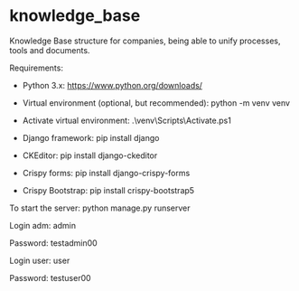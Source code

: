 # knowledge_base
Knowledge Base structure for companies, being able to unify processes, tools and documents.

Requirements:

- Python 3.x: 
https://www.python.org/downloads/

- Virtual environment (optional, but recommended): 
python -m venv venv

- Activate virtual environment: 
.\venv\Scripts\Activate.ps1

- Django framework: 
pip install django

- CKEditor: 
pip install django-ckeditor

- Crispy forms: 
pip install django-crispy-forms

- Crispy Bootstrap: 
pip install crispy-bootstrap5


To start the server: 
python manage.py runserver

Login adm: admin

Password: testadmin00

Login user: user

Password: testuser00
